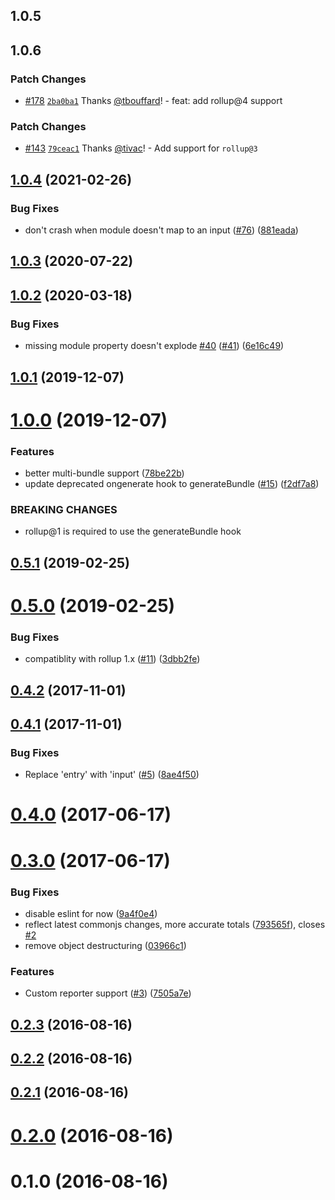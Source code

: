 ## 1.0.5

## 1.0.6

### Patch Changes

- [#178](https://github.com/tivac/rollup-plugin-sizes/pull/178) [`2ba0ba1`](https://github.com/tivac/rollup-plugin-sizes/commit/2ba0ba13b0b3cb605e5954ad82de220c68b419c2) Thanks [@tbouffard](https://github.com/tbouffard)! - feat: add rollup@4 support

### Patch Changes

- [#143](https://github.com/tivac/rollup-plugin-sizes/pull/143) [`79ceac1`](https://github.com/tivac/rollup-plugin-sizes/commit/79ceac1a68c0b2a1372525983dac3f9f3b02fafc) Thanks [@tivac](https://github.com/tivac)! - Add support for `rollup@3`

## [1.0.4](https://github.com/tivac/rollup-plugin-sizes/compare/v1.0.3...v1.0.4) (2021-02-26)

### Bug Fixes

- don't crash when module doesn't map to an input ([#76](https://github.com/tivac/rollup-plugin-sizes/issues/76)) ([881eada](https://github.com/tivac/rollup-plugin-sizes/commit/881eada617a03765dfd0d7e5413b3b364b12650d))

## [1.0.3](https://github.com/tivac/rollup-plugin-sizes/compare/v1.0.2...v1.0.3) (2020-07-22)

## [1.0.2](https://github.com/tivac/rollup-plugin-sizes/compare/v1.0.1...v1.0.2) (2020-03-18)

### Bug Fixes

- missing module property doesn't explode [#40](https://github.com/tivac/rollup-plugin-sizes/issues/40) ([#41](https://github.com/tivac/rollup-plugin-sizes/issues/41)) ([6e16c49](https://github.com/tivac/rollup-plugin-sizes/commit/6e16c4980745e1567eea133a65d343af14d68d46))

## [1.0.1](https://github.com/tivac/rollup-plugin-sizes/compare/v1.0.0...v1.0.1) (2019-12-07)

# [1.0.0](https://github.com/tivac/rollup-plugin-sizes/compare/v0.5.1...v1.0.0) (2019-12-07)

### Features

- better multi-bundle support ([78be22b](https://github.com/tivac/rollup-plugin-sizes/commit/78be22b36dae28f42f9fe0433746aa43c8bf678d))
- update deprecated ongenerate hook to generateBundle ([#15](https://github.com/tivac/rollup-plugin-sizes/issues/15)) ([f2df7a8](https://github.com/tivac/rollup-plugin-sizes/commit/f2df7a8fec379a839c9ec0762be548a3ed438449))

### BREAKING CHANGES

- rollup@1 is required to use the generateBundle hook

## [0.5.1](https://github.com/tivac/rollup-plugin-sizes/compare/v0.5.0...v0.5.1) (2019-02-25)

# [0.5.0](https://github.com/tivac/rollup-plugin-sizes/compare/v0.4.2...v0.5.0) (2019-02-25)

### Bug Fixes

- compatiblity with rollup 1.x ([#11](https://github.com/tivac/rollup-plugin-sizes/issues/11)) ([3dbb2fe](https://github.com/tivac/rollup-plugin-sizes/commit/3dbb2fe5a9ffc25aca3b2af564b58e8122c5ea10))

## [0.4.2](https://github.com/tivac/rollup-plugin-sizes/compare/v0.4.1...v0.4.2) (2017-11-01)

## [0.4.1](https://github.com/tivac/rollup-plugin-sizes/compare/v0.4.0...v0.4.1) (2017-11-01)

### Bug Fixes

- Replace 'entry' with 'input' ([#5](https://github.com/tivac/rollup-plugin-sizes/issues/5)) ([8ae4f50](https://github.com/tivac/rollup-plugin-sizes/commit/8ae4f50c1a118eb6e28e3463969356200de0383c))

# [0.4.0](https://github.com/tivac/rollup-plugin-sizes/compare/v0.3.0...v0.4.0) (2017-06-17)

# [0.3.0](https://github.com/tivac/rollup-plugin-sizes/compare/v0.2.3...v0.3.0) (2017-06-17)

### Bug Fixes

- disable eslint for now ([9a4f0e4](https://github.com/tivac/rollup-plugin-sizes/commit/9a4f0e4bdd4a88f63d1445147bb649c79a844976))
- reflect latest commonjs changes, more accurate totals ([793565f](https://github.com/tivac/rollup-plugin-sizes/commit/793565f84f842fdd868adc49295000dfe55454e8)), closes [#2](https://github.com/tivac/rollup-plugin-sizes/issues/2)
- remove object destructuring ([03966c1](https://github.com/tivac/rollup-plugin-sizes/commit/03966c1f52ba7ad3aa1b73a15933dd14c1fb0ded))

### Features

- Custom reporter support ([#3](https://github.com/tivac/rollup-plugin-sizes/issues/3)) ([7505a7e](https://github.com/tivac/rollup-plugin-sizes/commit/7505a7ee36a3a3bcd0ceee3c1563e0803e7da9ee))

## [0.2.3](https://github.com/tivac/rollup-plugin-sizes/compare/v0.2.2...v0.2.3) (2016-08-16)

## [0.2.2](https://github.com/tivac/rollup-plugin-sizes/compare/v0.2.1...v0.2.2) (2016-08-16)

## [0.2.1](https://github.com/tivac/rollup-plugin-sizes/compare/v0.2.0...v0.2.1) (2016-08-16)

# [0.2.0](https://github.com/tivac/rollup-plugin-sizes/compare/v0.1.0...v0.2.0) (2016-08-16)

# 0.1.0 (2016-08-16)
